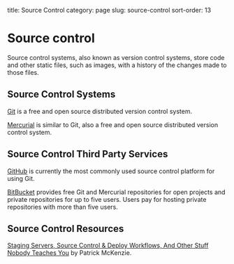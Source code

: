 title: Source Control
category: page
slug: source-control
sort-order: 13


# Source control

Source control systems, also known as version control systems, store code
and other static files, such as images, with a history of the changes made to
those files.


## Source Control Systems
[Git](http://git-scm.com/) is a free and open source distributed version
control system.

[Mercurial](http://mercurial.selenic.com/) is similar to Git, also a free
and open source distributed version control system.


## Source Control Third Party Services
[GitHub](https://github.com/) is currently the most commonly used source
control platform for using Git.

[BitBucket](https://bitbucket.org/) provides free Git and Mercurial 
repositories for open projects and private repositories for up to five
users. Users pay for hosting private repositories with more than five users.


## Source Control Resources
[Staging Servers, Source Control & Deploy Workflows, And Other Stuff Nobody Teaches You](http://www.kalzumeus.com/2010/12/12/staging-servers-source-control-deploy-workflows-and-other-stuff-nobody-teaches-you/) by Patrick McKenzie.


